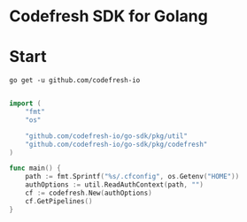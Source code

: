 # Codefresh SDK for Golang

# Start

`go get -u github.com/codefresh-io`

```go

import (
    "fmt"
    "os"

    "github.com/codefresh-io/go-sdk/pkg/util"
    "github.com/codefresh-io/go-sdk/pkg/codefresh"
)

func main() {
    path := fmt.Sprintf("%s/.cfconfig", os.Getenv("HOME"))
    authOptions := util.ReadAuthContext(path, "")
    cf := codefresh.New(authOptions)
    cf.GetPipelines()
}
```